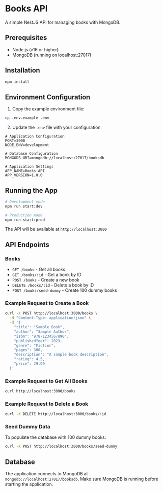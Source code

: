 # Books API

A simple NestJS API for managing books with MongoDB.

## Prerequisites

- Node.js (v16 or higher)
- MongoDB (running on localhost:27017)

## Installation

```bash
npm install
```

## Environment Configuration

1. Copy the example environment file:
```bash
cp .env.example .env
```

2. Update the `.env` file with your configuration:
```env
# Application Configuration
PORT=3000
NODE_ENV=development

# Database Configuration
MONGODB_URI=mongodb://localhost:27017/booksdb

# Application Settings
APP_NAME=Books API
APP_VERSION=1.0.0
```

## Running the App

```bash
# Development mode
npm run start:dev

# Production mode
npm run start:prod
```

The API will be available at `http://localhost:3000`

## API Endpoints

### Books

- `GET /books` - Get all books
- `GET /books/:id` - Get a book by ID
- `POST /books` - Create a new book
- `DELETE /books/:id` - Delete a book by ID
- `POST /books/seed-dummy` - Create 100 dummy books

### Example Request to Create a Book

```bash
curl -X POST http://localhost:3000/books \
  -H "Content-Type: application/json" \
  -d '{
    "title": "Sample Book",
    "author": "Sample Author",
    "isbn": "978-1234567890",
    "publishedYear": 2023,
    "genre": "Fiction",
    "pages": 300,
    "description": "A sample book description",
    "rating": 4.5,
    "price": 29.99
  }'
```

### Example Request to Get All Books

```bash
curl http://localhost:3000/books
```

### Example Request to Delete a Book

```bash
curl -X DELETE http://localhost:3000/books/:id
```

### Seed Dummy Data

To populate the database with 100 dummy books:

```bash
curl -X POST http://localhost:3000/books/seed-dummy
```

## Database

The application connects to MongoDB at `mongodb://localhost:27017/booksdb`. Make sure MongoDB is running before starting the application. 
